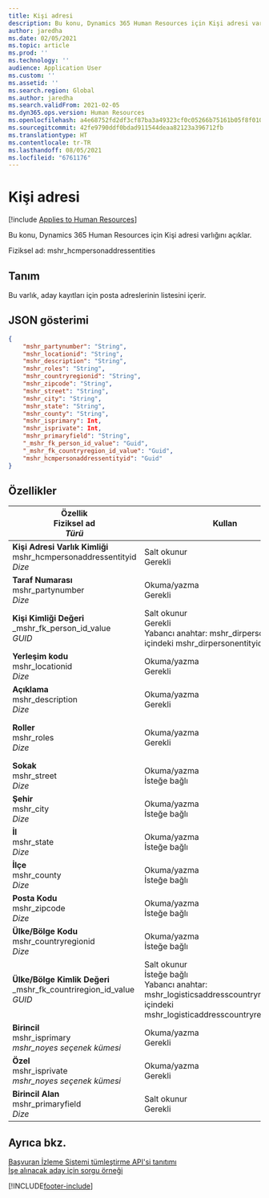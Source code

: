 ```yaml
---
title: Kişi adresi
description: Bu konu, Dynamics 365 Human Resources için Kişi adresi varlığını açıklar.
author: jaredha
ms.date: 02/05/2021
ms.topic: article
ms.prod: ''
ms.technology: ''
audience: Application User
ms.custom: ''
ms.assetid: ''
ms.search.region: Global
ms.author: jaredha
ms.search.validFrom: 2021-02-05
ms.dyn365.ops.version: Human Resources
ms.openlocfilehash: a4e68752fd2df3cf87ba3a49323cf0c05266b75161b05f8f0104bd054c06f9f2
ms.sourcegitcommit: 42fe9790ddf0bdad911544deaa82123a396712fb
ms.translationtype: HT
ms.contentlocale: tr-TR
ms.lasthandoff: 08/05/2021
ms.locfileid: "6761176"
---
```

# <a name="person-address"></a>Kişi adresi

[!include [Applies to Human Resources](../includes/applies-to-hr.md)]

Bu konu, Dynamics 365 Human Resources için Kişi adresi varlığını açıklar.

Fiziksel ad: mshr_hcmpersonaddressentities

## <a name="description"></a>Tanım

Bu varlık, aday kayıtları için posta adreslerinin listesini içerir.

## <a name="json-representation"></a>JSON gösterimi

```json
{
    "mshr_partynumber": "String",
    "mshr_locationid": "String",
    "mshr_description": "String",
    "mshr_roles": "String",
    "mshr_countryregionid": "String",
    "mshr_zipcode": "String",
    "mshr_street": "String",
    "mshr_city": "String",
    "mshr_state": "String",
    "mshr_county": "String",
    "mshr_isprimary": Int,
    "mshr_isprivate": Int,
    "mshr_primaryfield": "String",
    "_mshr_fk_person_id_value": "Guid",
    "_mshr_fk_countryregion_id_value": "Guid",
    "mshr_hcmpersonaddressentityid": "Guid"
}
```

## <a name="properties"></a>Özellikler

| Özellik<br>**Fiziksel ad**<br>**_Türü_** | Kullan | Tanım |
| --- | --- | --- |
| **Kişi Adresi Varlık Kimliği**<br>mshr_hcmpersonaddressentityid<br>*Dize* | Salt okunur<br>Gerekli | Varlık kaydı için sistem tarafından oluşturulan benzersiz tanımlayıcı. |
| **Taraf Numarası**<br>mshr_partynumber<br>*Dize* | Okuma/yazma<br>Gerekli | İlişkili taraf (kişi) kaydının kimliği. |
| **Kişi Kimliği Değeri**<br>_mshr_fk_person_id_value<br>*GUID* | Salt okunur<br>Gerekli<br>Yabancı anahtar: mshr_dirpersonentity içindeki mshr_dirpersonentityid | Taraf (kişi) varlık kaydının sistem tarafından oluşturulan tanımlayıcısı. |
| **Yerleşim kodu**<br>mshr_locationid<br>*Dize* | Okuma/yazma<br>Gerekli | Adres kaydının konum kimliği. mshr_logisticspostaladdresslocationcdsentity varlığında ayarlayın. |
| **Açıklama**<br>mshr_description<br>*Dize* | Okuma/yazma<br>Gerekli | Adayın adresinin açıklaması. |
| **Roller**<br>mshr_roles<br>*Dize* | Okuma/yazma<br>Gerekli | Bu adres için atanan roller. Birden fazla rol atanabilir. Her rol noktalı virgülle ayrılmalıdır. mshr_logisticslocationroleentity varlığında bulunan geçerli değerler. |
| **Sokak**<br>mshr_street<br>*Dize* | Okuma/yazma<br>İsteğe bağlı | Sokak numarası. |
| **Şehir**<br>mshr_city<br>*Dize* | Okuma/yazma<br>İsteğe bağlı | Adresin bulunduğu şehir. mshr_logisticsaddresscityentity varlığında ayarlanır. |
| **İl**<br>mshr_state<br>*Dize* | Okuma/yazma<br>İsteğe bağlı | Adresin bulunduğu il. mshr_logisticsaddressstateentity varlığında ayarlanır. |
| **İlçe**<br>mshr_county<br>*Dize* | Okuma/yazma<br>İsteğe bağlı | Adresin bulunduğu ilçe. mshr_logisticsaddresscountyentity varlığında ayarlanır. |
| **Posta Kodu**<br>mshr_zipcode<br>*Dize* | Okuma/yazma<br>İsteğe bağlı | Adresin posta kodu. mshr_logisticsaddresspostalcodeentity varlığında ayarlanır. |
| **Ülke/Bölge Kodu**<br>mshr_countryregionid<br>*Dize* | Okuma/yazma<br>İsteğe bağlı | Adresin bulunduğu ülke veya bölge. |
| **Ülke/Bölge Kimlik Değeri**<br>_mshr_fk_countriregion_id_value<br>*GUID* | Salt okunur<br>İsteğe bağlı<br>Yabancı anahtar: mshr_logisticsaddresscountryregionentity içindeki mshr_logisticaddresscountryregionentityid | Adresin ülkesinin/bölgesinin sistem tarafından oluşturulan benzersiz tanımlayıcısı. |
| **Birincil**<br>mshr_isprimary<br>*mshr_noyes seçenek kümesi* | Okuma/yazma<br>Gerekli | Bu adresin tanımlanan rolün kişisi için birincil adres olup olmadığını tanımlar. |
| **Özel**<br>mshr_isprivate<br>*mshr_noyes seçenek kümesi* | Okuma/yazma<br>Gerekli | Bu adresin kişi için özel adres olup olmadığını tanımlar. |
| **Birincil Alan**<br>mshr_primaryfield<br>*Dize* | Salt okunur<br>Gerekli | Varlık kaydının birincil tanımlayıcısı olarak kullanılan alan. Taraf numarası ve konum kimliği birleşimi. |

## <a name="see-also"></a>Ayrıca bkz.

[Başvuran İzleme Sistemi tümleştirme API'si tanıtımı](hr-admin-integration-ats-api-introduction.md)<br>
[İşe alınacak aday için sorgu örneği](hr-admin-integration-ats-api-candidate-to-hire-example-query.md)



[!INCLUDE[footer-include](../includes/footer-banner.md)]